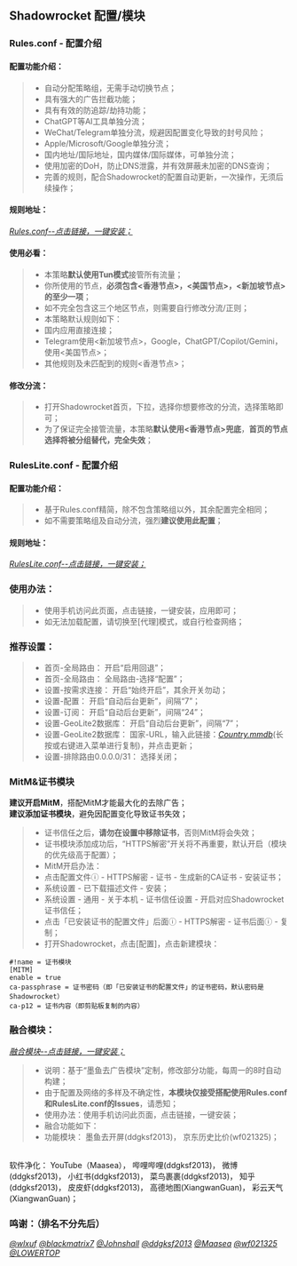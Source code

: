 ## Shadowrocket 配置/模块<br>

### Rules.conf - 配置介绍
#### 配置功能介绍：<br>
> * 自动分配策略组，无需手动切换节点；<br>
> * 具有强大的广告拦截功能；<br>
> * 具有有效的防追踪/劫持功能；<br>
> * ChatGPT等AI工具单独分流；<br>
> * WeChat/Telegram单独分流，规避因配置变化导致的封号风险；<br>
> * Apple/Microsoft/Google单独分流；<br>
> * 国内地址/国际地址，国内媒体/国际媒体，可单独分流；<br>
> * 使用加密的DoH，防止DNS泄露，并有效屏蔽未加密的DNS查询；<br>
> * 完善的规则，配合Shadowrocket的配置自动更新，一次操作，无须后续操作；<br>

#### 规则地址：<br>
[*Rules.conf--点击链接，一键安装；*](https://lowertop.github.io/Shadowrocket-First/redirect.html?url=shadowrocket://config/add/https://raw.githubusercontent.com/XiangwanGuan/Shadowrocket/main/Rules.conf)<br>

#### 使用必看：<br>
> * 本策略**默认使用Tun模式**接管所有流量；<br>
> * 你所使用的节点，**必须包含<香港节点>，<美国节点>，<新加坡节点>的至少一项**；<br>
> * 如不完全包含这三个地区节点，则需要自行修改分流/正则；<br>
> * 本策略默认规则如下：<br>
> * 国内应用直接连接；<br>
> * Telegram使用<新加坡节点>，Google，ChatGPT/Copilot/Gemini，使用<美国节点>；<br>
> * 其他规则及未匹配到的规则<香港节点>；<br>

#### 修改分流：<br>
> * 打开Shadowrocket首页，下拉，选择你想要修改的分流，选择策略即可；<br>
> * 为了保证完全接管流量，本策略**默认使用<香港节点>兜底**，**首页的节点选择将被分组替代，完全失效**；<br>

### RulesLite.conf - 配置介绍
#### 配置功能介绍：<br>
> * 基于Rules.conf精简，除不包含策略组以外，其余配置完全相同；<br>
> * 如不需要策略组及自动分流，强烈**建议使用此配置**；<br>

#### 规则地址：<br>
[*RulesLite.conf--点击链接，一键安装；*](https://lowertop.github.io/Shadowrocket-First/redirect.html?url=shadowrocket://config/add/https://raw.githubusercontent.com/XiangwanGuan/Shadowrocket/main/RulesLite.conf)<br>

### 使用办法：<br>
> * 使用手机访问此页面，点击链接，一键安装，应用即可；<br>
> * 如无法加载配置，请切换至[代理]模式，或自行检查网络；<br>

### 推荐设置：<br>
> * 首页-全局路由：
开启“启用回退”；<br>
> * 首页-全局路由：
全局路由-选择“配置”；<br>
> * 设置-按需求连接：
开启“始终开启”，其余开关勿动；<br>
> * 设置-配置：
开启“自动后台更新”，间隔“7”；<br>
> * 设置-订阅：
开启“自动后台更新”，间隔“24”；<br>
> * 设置-GeoLite2数据库：
开启“自动后台更新”，间隔“7”；<br>
> * 设置-GeoLite2数据库：
国家-URL，输入此链接：[*Country.mmdb*](https://github.com/Hackl0us/GeoIP2-CN/raw/release/Country.mmdb)(长按或右键进入菜单进行复制)，并点击更新；<br>
> * 设置-排除路由0.0.0.0/31：
选择关闭；<br>

### MitM&证书模块
**建议开启MitM**，搭配MitM才能最大化的去除广告；<br>
**建议添加证书模块**，避免因配置变化导致证书失效；<br>
> * 证书信任之后，**请勿在设置中移除证书**，否则MitM将会失效；<br>
> * 证书模块添加成功后，“HTTPS解密”开关将不再重要，默认开启（模块的优先级高于配置）；<br>
> * MitM开启办法：<br>
> * 点击配置文件ⓘ - HTTPS解密 - 证书 - 生成新的CA证书 - 安装证书；<br>
> * 系统设置 - 已下载描述文件 - 安装；<br>
> * 系统设置 - 通用 - 关于本机 - 证书信任设置 - 开启对应Shadowrocket证书信任；<br>
> * 点击「已安装证书的配置文件」后面ⓘ - HTTPS解密 - 证书后面ⓘ - 复制；<br>
> * 打开Shadowrocket，点击[配置]，点击新建模块：<br>
```
#!name = 证书模块
[MITM]
enable = true
ca-passphrase = 证书密码（即「已安装证书的配置文件」的证书密码，默认密码是Shadowrocket）
ca-p12 = 证书内容（即剪贴板复制的内容）
```

### 融合模块：
[*融合模块--点击链接，一键安装；*](https://lowertop.github.io/Shadowrocket-First/redirect.html?url=shadowrocket://install?module=https://raw.githubusercontent.com/XiangwanGuan/Shadowrocket/main/Module.sgmodule)<br>
> * 说明：基于“墨鱼去广告模块”定制，修改部分功能，每周一的8时自动构建；<br>
> * 由于配置及网络的多样及不确定性，**本模块仅接受搭配使用Rules.conf和RulesLite.conf的Issues**，请悉知；<br>
> * 使用办法：使用手机访问此页面，点击链接，一键安装；<br>
> * 融合功能如下：<br>
> * 功能模块：
墨鱼去开屏(ddgksf2013)，
京东历史比价(wf021325)；
<br>
软件净化：
YouTube（Maasea），
哔哩哔哩(ddgksf2013)，
微博(ddgksf2013)，
小红书(ddgksf2013)，
菜鸟裹裹(ddgksf2013)，
知乎(ddgksf2013)，
皮皮虾(ddgksf2013)，
高德地图(XiangwanGuan)，
彩云天气(XiangwanGuan)；
<br>

### 鸣谢：（排名不分先后）<br>
[*@wlxuf*](https://github.com/wlxuf/Shadowrocket)
[*@blackmatrix7*](https://github.com/blackmatrix7/ios_rule_script/tree/master/rule/Shadowrocket)
[*@Johnshall*](https://github.com/Johnshall/Shadowrocket-ADBlock-Rules-Forever)
[*@ddgksf2013*](https://github.com/ddgksf2013/ddgksf2013)
[*@Maasea*](https://github.com/Maasea/sgmodule)
[*@wf021325*](https://github.com/wf021325/qx)
[*@LOWERTOP*](https://github.com/LOWERTOP/Shadowrocket-First)
